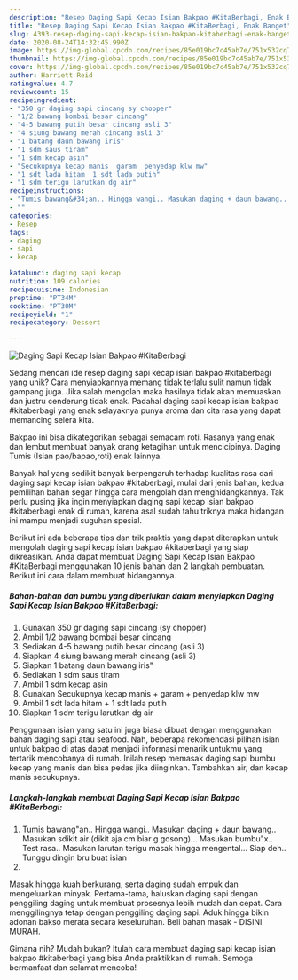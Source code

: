 ```yaml
---
description: "Resep Daging Sapi Kecap Isian Bakpao #KitaBerbagi, Enak Banget"
title: "Resep Daging Sapi Kecap Isian Bakpao #KitaBerbagi, Enak Banget"
slug: 4393-resep-daging-sapi-kecap-isian-bakpao-kitaberbagi-enak-banget
date: 2020-08-24T14:32:45.990Z
image: https://img-global.cpcdn.com/recipes/85e019bc7c45ab7e/751x532cq70/daging-sapi-kecap-isian-bakpao-kitaberbagi-foto-resep-utama.jpg
thumbnail: https://img-global.cpcdn.com/recipes/85e019bc7c45ab7e/751x532cq70/daging-sapi-kecap-isian-bakpao-kitaberbagi-foto-resep-utama.jpg
cover: https://img-global.cpcdn.com/recipes/85e019bc7c45ab7e/751x532cq70/daging-sapi-kecap-isian-bakpao-kitaberbagi-foto-resep-utama.jpg
author: Harriett Reid
ratingvalue: 4.7
reviewcount: 15
recipeingredient:
- "350 gr daging sapi cincang sy chopper"
- "1/2 bawang bombai besar cincang"
- "4-5 bawang putih besar cincang asli 3"
- "4 siung bawang merah cincang asli 3"
- "1 batang daun bawang iris"
- "1 sdm saus tiram"
- "1 sdm kecap asin"
- "Secukupnya kecap manis  garam  penyedap klw mw"
- "1 sdt lada hitam  1 sdt lada putih"
- "1 sdm terigu larutkan dg air"
recipeinstructions:
- "Tumis bawang&#34;an.. Hingga wangi.. Masukan daging + daun bawang.. Masukan sdikit air (dikit aja cm biar g gosong)... Masukan bumbu&#34;x.. Test rasa.. Masukan larutan terigu masak hingga mengental... Siap deh.. Tunggu dingin bru buat isian"
- ""
categories:
- Resep
tags:
- daging
- sapi
- kecap

katakunci: daging sapi kecap 
nutrition: 109 calories
recipecuisine: Indonesian
preptime: "PT34M"
cooktime: "PT30M"
recipeyield: "1"
recipecategory: Dessert

---
```



![Daging Sapi Kecap Isian Bakpao #KitaBerbagi](https://img-global.cpcdn.com/recipes/85e019bc7c45ab7e/751x532cq70/daging-sapi-kecap-isian-bakpao-kitaberbagi-foto-resep-utama.jpg)

Sedang mencari ide resep daging sapi kecap isian bakpao #kitaberbagi yang unik? Cara menyiapkannya memang tidak terlalu sulit namun tidak gampang juga. Jika salah mengolah maka hasilnya tidak akan memuaskan dan justru cenderung tidak enak. Padahal daging sapi kecap isian bakpao #kitaberbagi yang enak selayaknya punya aroma dan cita rasa yang dapat memancing selera kita.

Bakpao ini bisa dikategorikan sebagai semacam roti. Rasanya yang enak dan lembut membuat banyak orang ketagihan untuk mencicipinya. Daging Tumis (Isian pao/bapao,roti) enak lainnya.

Banyak hal yang sedikit banyak berpengaruh terhadap kualitas rasa dari daging sapi kecap isian bakpao #kitaberbagi, mulai dari jenis bahan, kedua pemilihan bahan segar hingga cara mengolah dan menghidangkannya. Tak perlu pusing jika ingin menyiapkan daging sapi kecap isian bakpao #kitaberbagi enak di rumah, karena asal sudah tahu triknya maka hidangan ini mampu menjadi suguhan spesial.


Berikut ini ada beberapa tips dan trik praktis yang dapat diterapkan untuk mengolah daging sapi kecap isian bakpao #kitaberbagi yang siap dikreasikan. Anda dapat membuat Daging Sapi Kecap Isian Bakpao #KitaBerbagi menggunakan 10 jenis bahan dan 2 langkah pembuatan. Berikut ini cara dalam membuat hidangannya.

<!--inarticleads1-->

##### Bahan-bahan dan bumbu yang diperlukan dalam menyiapkan Daging Sapi Kecap Isian Bakpao #KitaBerbagi:

1. Gunakan 350 gr daging sapi cincang (sy chopper)
1. Ambil 1/2 bawang bombai besar cincang
1. Sediakan 4-5 bawang putih besar cincang (asli 3)
1. Siapkan 4 siung bawang merah cincang (asli 3)
1. Siapkan 1 batang daun bawang iris&#34;
1. Sediakan 1 sdm saus tiram
1. Ambil 1 sdm kecap asin
1. Gunakan Secukupnya kecap manis + garam + penyedap klw mw
1. Ambil 1 sdt lada hitam + 1 sdt lada putih
1. Siapkan 1 sdm terigu larutkan dg air


Penggunaan isian yang satu ini juga biasa dibuat dengan menggunakan bahan daging sapi atau seafood. Nah, beberapa rekomendasi pilihan isian untuk bakpao di atas dapat menjadi informasi menarik untukmu yang tertarik mencobanya di rumah. Inilah resep memasak daging sapi bumbu kecap yang manis dan bisa pedas jika diinginkan. Tambahkan air, dan kecap manis secukupnya. 

<!--inarticleads2-->

##### Langkah-langkah membuat Daging Sapi Kecap Isian Bakpao #KitaBerbagi:

1. Tumis bawang&#34;an.. Hingga wangi.. Masukan daging + daun bawang.. Masukan sdikit air (dikit aja cm biar g gosong)... Masukan bumbu&#34;x.. Test rasa.. Masukan larutan terigu masak hingga mengental... Siap deh.. Tunggu dingin bru buat isian
1. 


Masak hingga kuah berkurang, serta daging sudah empuk dan mengeluarkan minyak. Pertama-tama, haluskan daging sapi dengan penggiling daging untuk membuat prosesnya lebih mudah dan cepat. Cara menggilingnya tetap dengan penggiling daging sapi. Aduk hingga bikin adonan bakso merata secara keseluruhan. Beli bahan masak - DISINI MURAH. 

Gimana nih? Mudah bukan? Itulah cara membuat daging sapi kecap isian bakpao #kitaberbagi yang bisa Anda praktikkan di rumah. Semoga bermanfaat dan selamat mencoba!
